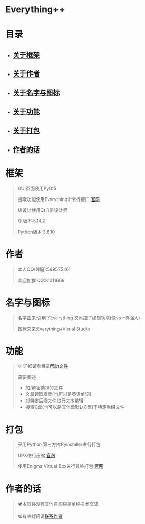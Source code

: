 # Everything++

# 目录

- ## [关于框架](#框架)

- ## [关于作者](#作者)

- ## [关于名字与图标](#名字与图标)

- ## [关于功能](#功能)

- ## [关于打包](#打包)

- ## [作者的话](#作者的话)

# 框架

  > GUI页面使用PyQt5 
  >
  > 搜索功能使用Everything命令行接口 [官网](https://www.voidtools.com/zh-cn/)
  >
  > UI设计使用Qt自带设计师
  >
  > Qt版本:5.14.2
  >
  > Python版本:3.8.10

# 作者

> 本人QQ(帅逼):599575461
>
> 欢迎加群 QQ:81011669

# 名字与图标

> 名字由来:调用了Everything 又添加了编辑功能(像vs一样强大)
>
> 图标又来:Everything+Visual Studio 

# 功能

> ⚙️ 详细请看目录[帮助文件](help.md)
>
> 简要阐述
>
> - 加/解密选择的文件
> - 文章读取发音(也可以是英语单词)
> - 对特定后缀文件进行文本编辑
> - 搜索C盘(也可以是其他盘默认C盘)下特定后缀文件

#   打包

> 采用Python 第三方库Pyinstaller进行打包
>
> UPX进行压缩 [官网](https://upx.github.io/)
>
> 使用Enigma Virtual Box进行最终打包 [官网](https://www.enigmaprotector.com/en/)

# 	作者的话

> 🕊️本软件没有其他意图只是单纯技术交流
>
> 如有啥疑问请[联系作者](#作者)

